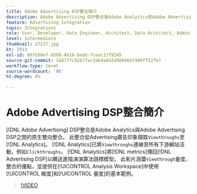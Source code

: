 ```yaml
---
title: Adobe Advertising DSP整合簡介
description: Adobe Advertising DSP整合是Adobe Analytics和Adobe Advertising DSP之間的原生雙向整合。
feature: Advertising Integration
topic: Integrations
role: User, Developer, Data Engineer, Architect, Data Architect, Admin, Leader
level: Intermediate
thumbnail: 27237.jpg
kt: 2913
exl-id: 66fb50e7-6500-4b16-beab-7ceac17f9245
source-git-commit: 1687ffc8267fac3ab4a842d9004667486ff52fb7
workflow-type: tm+mt
source-wordcount: '95'
ht-degree: 0%

---
```


# Adobe Advertising DSP整合簡介

[!DNL Adobe Advertising] DSP整合是Adobe Analytics與Adobe Advertising DSP之間的原生雙向整合。 此整合從Advertising廣告印象擷取`Viewthroughs`至[!DNL Analytics]。 [!DNL Analytics]已將`Viewthroughs`連線至所有下游網站活動，例如`Clickthroughs`。 [!DNL Analytics]將[!DNL metrics]傳回[!DNL Advertising DSP]以饋送進階演演算法競標模型。 此影片涵蓋`Viewthrough`量度、整合的優點，並提供在[!UICONTROL Analysis Workspace]中使用[!UICONTROL 維度]和[!UICONTROL 量度]的基本範例。

>[!VIDEO](https://video.tv.adobe.com/v/27237/?quality=12&learn=on)
